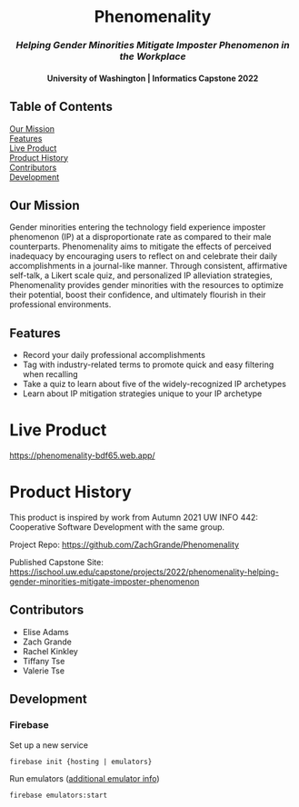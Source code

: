 <h1 align="center">Phenomenality</h1>

<h3 align="center"><em>Helping Gender Minorities Mitigate Imposter Phenomenon in the Workplace</em></h2>

<h4 align="center">University of Washington | Informatics Capstone 2022</h4>

## Table of Contents
[Our Mission](#our-mission)\
[Features](#features)\
[Live Product](#live-product)\
[Product History](#product-history)\
[Contributors](#contributors)\
[Development](#development)

## Our Mission

Gender minorities entering the technology field experience imposter phenomenon (IP) at a disproportionate rate as compared to their male counterparts. Phenomenality aims to mitigate the effects of perceived inadequacy by encouraging users to reflect on and celebrate their daily accomplishments in a journal-like manner. Through consistent, affirmative self-talk, a Likert scale quiz, and personalized IP alleviation strategies, Phenomenality provides gender minorities with the resources to optimize their potential, boost their confidence, and ultimately flourish in their professional environments.

## Features
* Record your daily professional accomplishments
* Tag with industry-related terms to promote quick and easy filtering when recalling
* Take a quiz to learn about five of the widely-recognized IP archetypes
* Learn about IP mitigation strategies unique to your IP archetype

# Live Product

https://phenomenality-bdf65.web.app/

# Product History

This product is inspired by work from Autumn 2021 UW INFO 442: Cooperative Software Development with the same group.

Project Repo: https://github.com/ZachGrande/Phenomenality 

Published Capstone Site: https://ischool.uw.edu/capstone/projects/2022/phenomenality-helping-gender-minorities-mitigate-imposter-phenomenon

## Contributors
* Elise Adams
* Zach Grande
* Rachel Kinkley
* Tiffany Tse
* Valerie Tse


## Development

### Firebase

Set up a new service
```
firebase init {hosting | emulators}
```

Run emulators ([additional emulator info](https://firebase.google.com/docs/emulator-suite/install_and_configure#startup))
```
firebase emulators:start
```